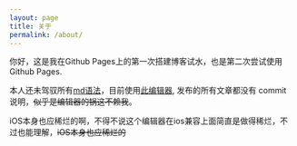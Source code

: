 ```yaml
---
layout: page
title: 关于
permalink: /about/
---
```


你好，这是我在Github Pages上的第一次搭建博客试水，也是第二次尝试使用 Github Pages.

本人还未驾驭所有[md语法](https://github.github.com/gfm/ "md语法")，目前使用[此编辑器](https://jingtaiboke.com/ "此编辑器"), 发布的所有文章都没有 commit 说明，~~似乎是编辑器的锅这不赖我~~。














 iOS本身也应稀烂的啊，不得不说这个编辑器在ios兼容上面简直是做得稀烂，不过也能理解，~~iOS本身也应稀烂的~~

